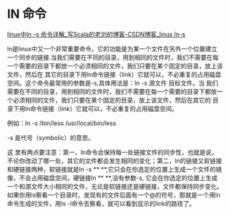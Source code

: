 # IN 命令

[linux中ln -s 命令详解_写Scala的老刘的博客-CSDN博客_linux ln-s](https://blog.csdn.net/qq_40625030/article/details/79907795)

ln是linux中又一个非常重要命令，它的功能是为某一个文件在另外一个位置建立一个同步的链接.当我们需要在不同的目录，用到相同的文件时，我们不需要在每一个需要的目录下都放一个必须相同的文件，我们只要在某个固定的目录，放上该文件，然后在 其它的目录下用ln命令链接（link）它就可以，不必重复的占用磁盘空间。这个命令最常用的参数是-s,具体用法是：ln -s 源文件 目标文件。当 我们需要在不同的目录，用到相同的文件时，我们不需要在每一个需要的目录下都放一个必须相同的文件，我们只要在某个固定的目录，放上该文件，然后在其它的 目录下用ln命令链接（link）它就可以，不必重复的占用磁盘空间。

例如：ln -s /bin/less /usr/local/bin/less 

-s 是代号（symbolic）的意思。 

这 里有两点要注意：第一，ln命令会保持每一处链接文件的同步性，也就是说，不论你改动了哪一处，其它的文件都会发生相同的变化；第二，ln的链接又软链接 和硬链接两种，软链接就是ln -s ** **,它只会在你选定的位置上生成一个文件的镜像，不会占用磁盘空间，硬链接ln ** **,没有参数-s, 它会在你选定的位置上生成一个和源文件大小相同的文件，无论是软链接还是硬链接，文件都保持同步变化。
如果你用ls察看一个目录时，发现有的文件后面有一个@的符号，那就是一个用ln命令生成的文件，用ls -l命令去察看，就可以看到显示的link的路径了。